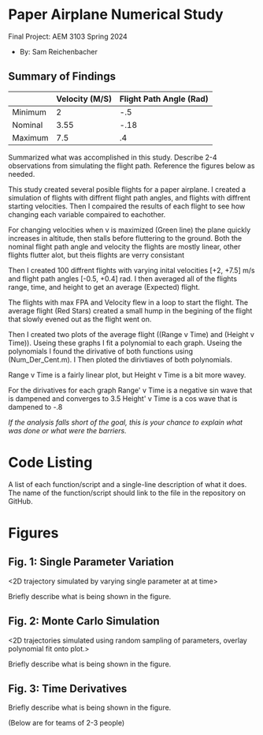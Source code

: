 # Paper Airplane Numerical Study
  Final Project: AEM 3103 Spring 2024

  - By: Sam Reichenbacher

  ## Summary of Findings
  <Show the variations studied in a table>
    
|         | Velocity (M/S) | Flight Path Angle (Rad) |
|---------|----------------|-------------------------|
| Minimum | 2              | -.5                     |
| Nominal | 3.55           | -.18                    |
| Maximum | 7.5            | .4                      |
    
  Summarized what was accomplished in this study.  Describe 2-4 observations from simulating the flight path.
  Reference the figures below as needed.

  This study created several posible flights for a paper airplane. I created a simulation of flights with diffrent flight path angles, and flights with diffrent starting velocities. Then I compaired the results of each flight to see how changing each variable compaired to eachother.

  For changing velocities when v is maximized (Green line) the plane quickly increases in altitude, then stalls before fluttering to the ground.
  Both the nominal flight path angle and velocity the flights are mostly linear, other flights flutter alot, but theis flights are verry consistant

  Then I created 100 diffrent flights with varying inital velocities [+2, +7.5] m/s and flight path angles [-0.5, +0.4] rad. I then averaged all of the flights range, time, and height to get an average (Expected) flight.

The flights with max FPA and Velocity flew in a loop to start the flight.
The average flight (Red Stars) created a small hump in the begining of the flight that slowly evened out as the flight went on.

  Then I created two plots of the average flight ((Range v Time) and (Height v Time)). Useing these graphs I fit a polynomial to each graph. Useing the polynomials I found the dirivative of both functions using (Num_Der_Cent.m). I Then ploted the dirivtiaves of both polynomials.

  Range v Time is a fairly linear plot, but Height v Time is a bit more wavey.

  For the dirivatives for each graph 
  Range' v Time is a negative sin wave that is dampened and converges to 3.5
  Height' v Time is a cos wave that is dampened to -.8
  
  *If the analysis falls short of the goal, this is your chance to explain what was done or what were the barriers.*
 
  # Code Listing
  A list of each function/script and a single-line description of what it does.  The name of the function/script should link to the file in the repository on GitHub.

  # Figures

  ## Fig. 1: Single Parameter Variation
  <2D trajectory simulated by varying single parameter at at time>
  <The above plot should also show the nominal trajectory>

  Briefly describe what is being shown in the figure.

  ## Fig. 2: Monte Carlo Simulation
  <2D trajectories simulated using random sampling of parameters, overlay polynomial fit onto plot.>

  Briefly describe what is being shown in the figure.

 ## Fig. 3: Time Derivatives
 <Time-derivative of height and range for the fitted trajectory>

  Briefly describe what is being shown in the figure.

  (Below are for teams of 2-3 people)
